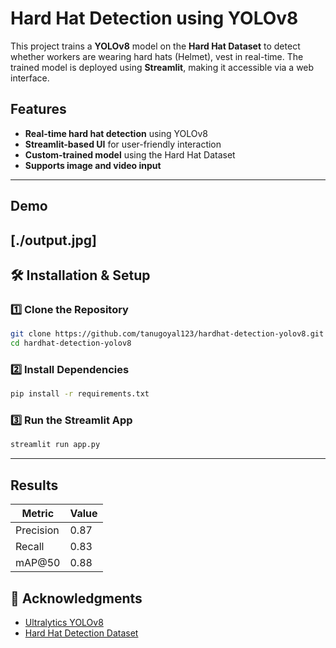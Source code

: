 # Hard Hat Detection using YOLOv8 

This project trains a **YOLOv8** model on the **Hard Hat Dataset** to detect whether workers are wearing hard hats (Helmet), vest in real-time. The trained model is deployed using **Streamlit**, making it accessible via a web interface.

## Features
- **Real-time hard hat detection** using YOLOv8
- **Streamlit-based UI** for user-friendly interaction
- **Custom-trained model** using the Hard Hat Dataset
- **Supports image and video input**

---

## Demo  

[./output.jpg]
---

## 🛠️ Installation & Setup

### 1️⃣ Clone the Repository  
```bash
git clone https://github.com/tanugoyal123/hardhat-detection-yolov8.git
cd hardhat-detection-yolov8
```

### 2️⃣ Install Dependencies  
```bash
pip install -r requirements.txt
```

### 3️⃣ Run the Streamlit App  
```bash
streamlit run app.py
```


---

##  Results  
| Metric       | Value |
|-------------|-------|
| Precision   | 0.87  |
| Recall      | 0.83  |
| mAP@50      | 0.88  |



## 📝 Acknowledgments  
- [Ultralytics YOLOv8](https://github.com/ultralytics/ultralytics)  
- [Hard Hat Detection Dataset](https://www.kaggle.com/datasets/muhammetzahitaydn/hardhat-vest-dataset-v3)


